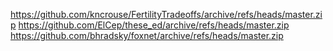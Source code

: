 https://github.com/kncrouse/FertilityTradeoffs/archive/refs/heads/master.zip
https://github.com/ElCep/these_ed/archive/refs/heads/master.zip
https://github.com/bhradsky/foxnet/archive/refs/heads/master.zip
